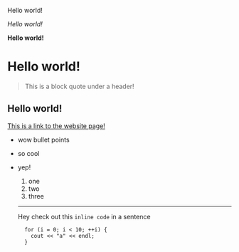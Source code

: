 Hello world!

*Hello world!*

**Hello world!**

# Hello world!

> This is a block quote under a header!

## Hello world!

[This is a link to the website page!](https://d1ly.github.io/cse15l-lab-reports/index.html)

- wow bullet points
- so cool
- yep!
  1. one
  2. two
  3. three

  ---

  Hey check out this `inline code` in a sentence

  ```
    for (i = 0; i < 10; ++i) {
      cout << "a" << endl;
    }
  ```

